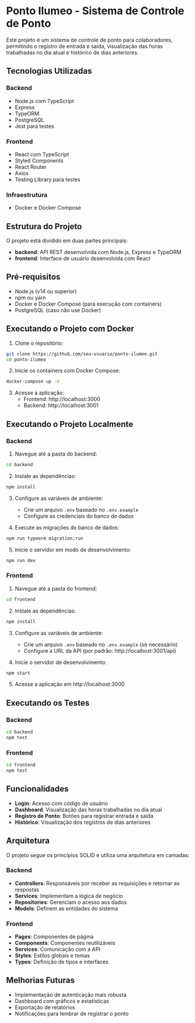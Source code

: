 # Ponto Ilumeo - Sistema de Controle de Ponto

Este projeto é um sistema de controle de ponto para colaboradores, permitindo o registro de entrada e saída, visualização das horas trabalhadas no dia atual e histórico de dias anteriores.

## Tecnologias Utilizadas

### Backend
- Node.js com TypeScript
- Express
- TypeORM
- PostgreSQL
- Jest para testes

### Frontend
- React com TypeScript
- Styled Components
- React Router
- Axios
- Testing Library para testes

### Infraestrutura
- Docker e Docker Compose

## Estrutura do Projeto

O projeto está dividido em duas partes principais:

- **backend**: API REST desenvolvida com Node.js, Express e TypeORM
- **frontend**: Interface de usuário desenvolvida com React

## Pré-requisitos

- Node.js (v14 ou superior)
- npm ou yarn
- Docker e Docker Compose (para execução com containers)
- PostgreSQL (caso não use Docker)

## Executando o Projeto com Docker

1. Clone o repositório:
```bash
git clone https://github.com/seu-usuario/ponto-ilumeo.git
cd ponto-ilumeo
```

2. Inicie os containers com Docker Compose:
```bash
docker-compose up -d
```

3. Acesse a aplicação:
   - Frontend: http://localhost:3000
   - Backend: http://localhost:3001

## Executando o Projeto Localmente

### Backend

1. Navegue até a pasta do backend:
```bash
cd backend
```

2. Instale as dependências:
```bash
npm install
```

3. Configure as variáveis de ambiente:
   - Crie um arquivo `.env` baseado no `.env.example`
   - Configure as credenciais do banco de dados

4. Execute as migrações do banco de dados:
```bash
npm run typeorm migration:run
```

5. Inicie o servidor em modo de desenvolvimento:
```bash
npm run dev
```

### Frontend

1. Navegue até a pasta do frontend:
```bash
cd frontend
```

2. Instale as dependências:
```bash
npm install
```

3. Configure as variáveis de ambiente:
   - Crie um arquivo `.env` baseado no `.env.example` (se necessário)
   - Configure a URL da API (por padrão: http://localhost:3001/api)

4. Inicie o servidor de desenvolvimento:
```bash
npm start
```

5. Acesse a aplicação em http://localhost:3000

## Executando os Testes

### Backend

```bash
cd backend
npm test
```

### Frontend

```bash
cd frontend
npm test
```

## Funcionalidades

- **Login**: Acesso com código de usuário
- **Dashboard**: Visualização das horas trabalhadas no dia atual
- **Registro de Ponto**: Botões para registrar entrada e saída
- **Histórico**: Visualização dos registros de dias anteriores

## Arquitetura

O projeto segue os princípios SOLID e utiliza uma arquitetura em camadas:

### Backend
- **Controllers**: Responsáveis por receber as requisições e retornar as respostas
- **Services**: Implementam a lógica de negócio
- **Repositories**: Gerenciam o acesso aos dados
- **Models**: Definem as entidades do sistema

### Frontend
- **Pages**: Componentes de página
- **Components**: Componentes reutilizáveis
- **Services**: Comunicação com a API
- **Styles**: Estilos globais e temas
- **Types**: Definição de tipos e interfaces

## Melhorias Futuras

- Implementação de autenticação mais robusta
- Dashboard com gráficos e estatísticas
- Exportação de relatórios
- Notificações para lembrar de registrar o ponto 